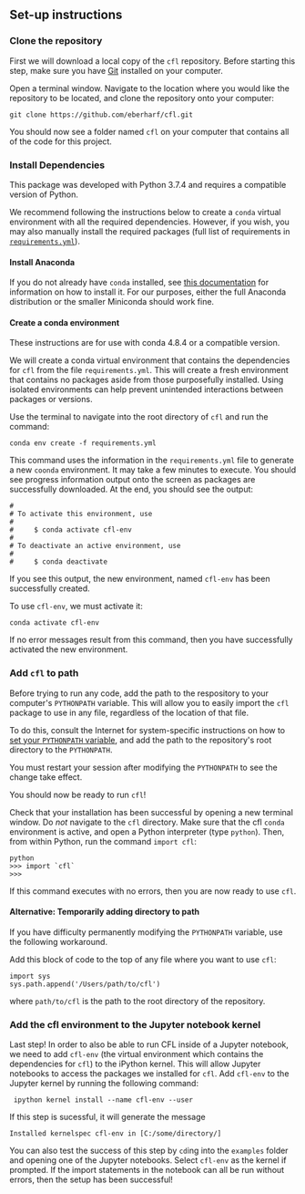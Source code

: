 ## Set-up instructions


### Clone the repository

First we will download a local copy of the `cfl` repository. Before starting this step, make sure you have [Git](https://git-scm.com/) installed on your computer.

Open a terminal window. Navigate to the location where you would like the repository to be located, and clone the repository onto your computer:

```
git clone https://github.com/eberharf/cfl.git
```

You should now see a folder named `cfl` on your computer that contains all of the code for this project.


### Install Dependencies

This package was developed with Python 3.7.4 and requires a compatible version of Python.

We recommend following the instructions below to create a `conda` virtual environment with all the required dependencies. However, if you wish, you may also manually install the required packages (full list of requirements in [`requirements.yml`](https://github.com/eberharf/cfl/blob/master/requirements.yml)).


#### Install Anaconda 

If you do not already have `conda` installed, see [this documentation](https://docs.conda.io/projects/conda/en/latest/user-guide/install/) for information on how to install it. For our purposes, either the full Anaconda distribution or the smaller Miniconda should work fine.


#### Create a conda environment

These instructions are for use with conda 4.8.4 or a compatible version.

We will create a conda virtual environment that contains the dependencies for `cfl` from the file `requirements.yml`. This will create a fresh environment that contains no packages aside from those purposefully installed. Using isolated environments can help prevent unintended interactions between packages or versions.

Use the terminal to navigate into the root directory of `cfl` and run the command:
```
conda env create -f requirements.yml
```

This command uses the information in the `requirements.yml` file to generate a new `coonda` environment. It may take a few minutes to execute. You should see progress information output onto the screen as packages are successfully downloaded. At the end, you should see the output:

```
#
# To activate this environment, use
#
#     $ conda activate cfl-env
#
# To deactivate an active environment, use
#
#     $ conda deactivate
```

If you see this output, the new environment, named `cfl-env` has been successfully created.


To use `cfl-env`, we must activate it:

```
conda activate cfl-env
```

If no error messages result from this command, then you have successfully activated the new environment.


### Add `cfl` to path
Before trying to run any code, add the path to the respository to your computer's `PYTHONPATH` variable. This will allow you to easily import the `cfl` package to use in any file, regardless of the location of that file.

To do this, consult the Internet for system-specific instructions on how to [set your `PYTHONPATH` variable](https://bic-berkeley.github.io/psych-214-fall-2016/using_pythonpath.html), and add the path to the repository's root directory to the `PYTHONPATH`.

You must restart your session after modifying the `PYTHONPATH` to see the change take effect.

You should now be ready to run `cfl`!

Check that your installation has been successful by opening a new terminal window. Do _not_ navigate to the `cfl` directory. Make sure that the cfl `conda` environment is active, and open a Python interpreter (type `python`). Then, from within Python, run the command `import cfl`:

```
python
>>> import `cfl`
>>>
```

If this command executes with no errors, then you are now ready to use `cfl`.

#### Alternative: Temporarily adding directory to path 

If you have difficulty permanently modifying the `PYTHONPATH` variable, use the following workaround.

Add this block of code to the top of any file where you want to use `cfl`:

```
import sys
sys.path.append('/Users/path/to/cfl')
```

where `path/to/cfl` is the path to the root directory of the repository.


### Add the cfl environment to the Jupyter notebook kernel

Last step! In order to also be able to run CFL inside of a Jupyter notebook, we need to add `cfl-env` (the virtual environment which contains the dependencies for `cfl`) to the iPython kernel. This will allow Jupyter notebooks to access the packages we installed for `cfl`. Add `cfl-env` to the Jupyter kernel by running the following command:

```
 ipython kernel install --name cfl-env --user
```

If this step is sucessful, it will generate the message

```
Installed kernelspec cfl-env in [C:/some/directory/]
```

You can also test the success of this step by `cd`ing into the `examples` folder and opening one of the Jupyter notebooks. Select `cfl-env` as the kernel if prompted. If the import statements in the notebook can all be run without errors, then the setup has been successful!